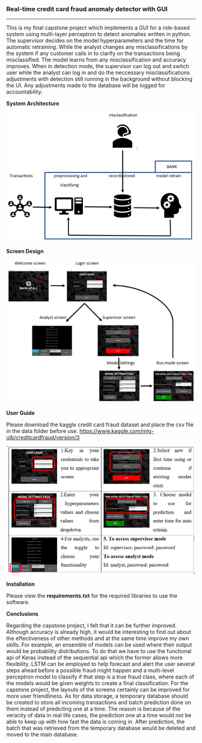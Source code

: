 ### **Real-time credit card fraud anomaly detector with GUI**
---

This is my final capstone project which implements a GUI for a role-based system using multi-layer perceptron to detect anomalies written in python. The supervisor decides on the model hyperparameters and the time for automatic retraining. While the analyst changes any misclassifications by the system if any customer calls in to clarify on the transactions being misclassified. The model learns from any misclassification and accuracy improves. When in detection mode, the supervisor can log out and switch user while the analyst can log in and do the neccessary misclassifications adjustments with detection still running in the background without blocking the UI. Any adjustments made to the database will be logged for accountability.

**System Architecture**

![alt text](https://github.com/alson-loo/real-time-credit-card-anomaly-detector-GUI/blob/master/images/architecture.png)



**Screen Design**


![alt text](https://github.com/alson-loo/real-time-credit-card-anomaly-detector-GUI/blob/master/images/screen_design.png)


**User Guide**

Please download the kaggle credit card fraud dataset and place the csv file in the data folder before use.
https://www.kaggle.com/mlg-ulb/creditcardfraud/version/3


![alt text](https://github.com/alson-loo/real-time-credit-card-anomaly-detector-GUI/blob/master/images/user_guide.png)

**Installation**

Please view the **requirements.txt** for the required libraries to use the software.

**Conclusions**

Regarding the capstone project, I felt that it can be further improved. Although accuracy is already high, it would be interesting to find out about the effectiveness of other methods and at the same time improve my own skills. For example, an ensemble of models can be used where their output would be probability distributions. To do that we have to use the functional api of Keras instead of the sequential api which the former allows more flexibility. LSTM can be employed to help forecast and alert the user several steps ahead before a possible fraud might happen and a multi-level perceptron model to classify if that step is a true fraud class, where each of the models would be given weights to create a final classification.  For the capstone project, the layouts of the screens certainly can be improved for more user friendliness. As for data storage, a temporary database should be created to store all incoming transactions and batch prediction done on them instead of predicting one at a time. The reason is because of the veracity of data in real life cases, the prediction one at a time would not be able to keep up with how fast the data is coming in. After prediction, the batch that was retrieved from the temporary database would be deleted and moved to the main database. 
